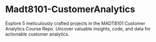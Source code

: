 # Madt8101-CustomerAnalytics
Explore 5 meticulously crafted projects in the MADT8101 Customer Analytics Course Repo. Uncover valuable insights, code, and data for actionable customer analytics.
